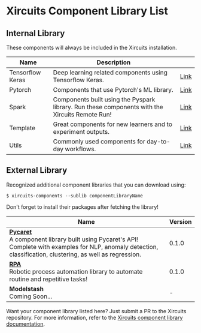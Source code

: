 # Xircuits Component Library List


## Internal Library

These components will always be included in the Xircuits installation.

| Name     | Description                                                                                    |                                                                                                                                                            |
| -------- | ---------------------------------------------------------------------------------------------- | -------------------------------------------------------------------------------------------------------------------------------------------------------------- |
| Tensorflow Keras | Deep learning related components using Tensorflow Keras.                                       | [Link](https://github.com/XpressAI/xircuits/tree/master/xai_components/xai_tensorflow_keras) |
| Pytorch  | Components that use Pytorch's ML library.                                                      | [Link](https://github.com/XpressAI/xircuits/tree/master/xai_components/xai_pytorch)   |
| Spark    | Components built using the Pyspark library. Run these components with the Xircuits Remote Run! | [Link](https://github.com/XpressAI/xircuits/tree/master/xai_components/xai_spark)       |
| Template | Great components for new learners and to experiment outputs.                                   | [Link](https://github.com/XpressAI/xircuits/tree/master/xai_components/xai_template) |
| Utils    | Commonly used components for day-to-day workflows.                                             | [Link](https://github.com/XpressAI/xircuits/tree/master/xai_components/xai_utils)       |


## External Library

Recognized additional component libraries that you can download using:

```
$ xircuits-components --sublib componentLibraryName
```

Don't forget to install their packages after fetching the library!

| Name                                                                                                                                                            | Version |
| --------------------------------------------------------------------------------------------------------------------------------------------------------------- | ------- |
| <b>[Pycaret](https://github.com/XpressAI/xai-pycaret)</b><br>A component library built using Pycaret's API! Complete with examples for NLP, anomaly detection, classification, clustering, as well as regression. | 0.1.0   |
| <b>[RPA](https://github.com/yuenherny/xai-rpa)</b><br>Robotic process automation library to automate routine and repetitive tasks!                                                                                     | 0.1.0   |
| <b>Modelstash</b><br>Coming Soon...                                                                                                                                    | \-      |

Want your component library listed here? Just submit a PR to the Xircuits repository. For more information, refer to the [Xircuits component library documentation](https://xircuits.io/docs/technical-concepts/xircuits-component-library).